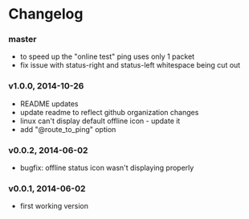 # Changelog

### master
- to speed up the "online test" ping uses only 1 packet
- fix issue with status-right and status-left whitespace being cut out

### v1.0.0, 2014-10-26
- README updates
- update readme to reflect github organization changes
- linux can't display default offline icon - update it
- add "@route_to_ping" option

### v0.0.2, 2014-06-02
- bugfix: offline status icon wasn't displaying properly

### v0.0.1, 2014-06-02
- first working version
